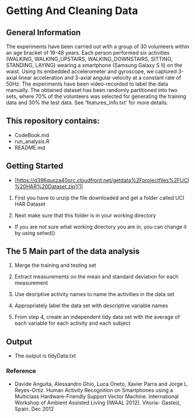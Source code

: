# Getting And Cleaning Data

## General Information

The experiments have been carried out with a group of 30 volunteers within an age bracket 
of 19-48 years. Each person performed six activities (WALKING, WALKING_UPSTAIRS,
WALKING_DOWNSTAIRS, SITTING, STANDING, LAYING) wearing a smartphone (Samsung Galaxy S II) 
on the waist. Using its embedded accelerometer and gyroscope, we captured 3-axial linear 
acceleration and 3-axial angular velocity at a constant rate of 50Hz. The experiments have 
been video-recorded to label the data manually. The obtained dataset has been randomly
partitioned into two sets, where 70% of the volunteers was selected for generating the 
training data and 30% the test data. See 'features_info.txt' for more details.

## This repository contains:

* CodeBook.md
* run_analysis.R
* README.md

## Getting Started

* [https://d396qusza40orc.cloudfront.net/getdata%2Fprojectfiles%2FUCI%20HAR%20Dataset.zip][1]

1. First you have to unzip the file downloaded and get a folder called UCI HAR Dataset

2. Next make sure that this folder is in your working directory

+ If you are not sure what working directory you are in, you can change it by using setwd()

## The **5** Main part of the data analysis

1. Merge the training and testing set

2. Extract measurements on the mean and standard deviation for each measurement

3. Use desriptive activity names to name the activities in the data set

4. Appropriately label the data set with descriptive variable names

5. From step 4, create an independent tidy data set with the average of each variable
for each activity and each subject

## Output

* The output is tidyData.txt


### Reference

* Davide Anguita, Alessandro Ghio, Luca Oneto, Xavier Parra and Jorge L. Reyes-Ortiz. 
  Human Activity Recognition on Smartphones using a Multiclass Hardware-Friendly Support 
  Vector Machine. International Workshop of Ambient Assisted Living (IWAAL 2012). Vitoria-
  Gasteiz, Spain. Dec 2012
  
[1]: https://d396qusza40orc.cloudfront.net/getdata%2Fprojectfiles%2FUCI%20HAR%20Dataset.zip